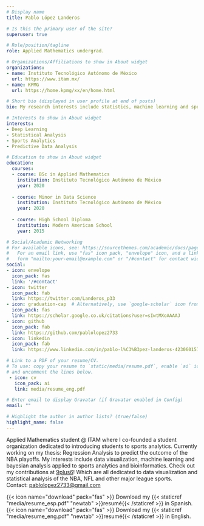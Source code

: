 ```yaml
---
# Display name
title: Pablo López Landeros

# Is this the primary user of the site?
superuser: true

# Role/position/tagline
role: Applied Mathematics undergrad.

# Organizations/Affiliations to show in About widget
organizations:
- name: Instituto Tecnológico Autónomo de México
  url: https://www.itam.mx/
- name: KPMG
  url: https://home.kpmg/xx/en/home.html

# Short bio (displayed in user profile at end of posts)
bio: My research interests include statistics, machine learning and sports analytics.

# Interests to show in About widget
interests:
- Deep Learning
- Statistical Analysis
- Sports Analytics
- Predictive Data Analysis

# Education to show in About widget
education:
  courses:
  - course: BSc in Applied Mathematics
    institution: Instituto Tecnológico Autónomo de México
    year: 2020
    
  - course: Minor in Data Science
    institution: Instituto Tecnológico Autónomo de México
    year: 2020
    
  - course: High School Diploma
    institution: Modern American School
    year: 2015

# Social/Academic Networking
# For available icons, see: https://sourcethemes.com/academic/docs/page-builder/#icons
#   For an email link, use "fas" icon pack, "envelope" icon, and a link in the
#   form "mailto:your-email@example.com" or "/#contact" for contact widget.
social:
- icon: envelope
  icon_pack: fas
  link: '/#contact'
- icon: twitter
  icon_pack: fab
  link: https://twitter.com/Landeros_p33
- icon: graduation-cap  # Alternatively, use `google-scholar` icon from `ai` icon pack
  icon_pack: fas
  link: https://scholar.google.co.uk/citations?user=sIwtMXoAAAAJ
- icon: github
  icon_pack: fab
  link: https://github.com/pablolopez2733
- icon: linkedin
  icon_pack: fab
  link: https://www.linkedin.com/in/pablo-l%C3%B3pez-landeros-423060157/

# Link to a PDF of your resume/CV.
# To use: copy your resume to `static/media/resume.pdf`, enable `ai` icons in `params.toml`, 
# and uncomment the lines below.
 - icon: cv
   icon_pack: ai
   link: media/resume_eng.pdf

# Enter email to display Gravatar (if Gravatar enabled in Config)
email: ""

# Highlight the author in author lists? (true/false)
highlight_name: false
---
```


Applied Mathematics student @ ITAM where I co-founded a student organization dedicated to introducing students to sports analytics. Currently working on my thesis: Regression Analysis to predict the outcome of the NBA playoffs. My interests include data visualization, machine learning and bayesian analysis applied to sports analytics and bioinformatics. Check out my contributions at <a href="www.9plus6.com">9plus6</a>! Which are all dedicated to data visualization and statistical analysis of the NBA, NFL and other major league sports.
<br>
Contact: pablolopez2733@gmail.com


{{< icon name="download" pack="fas" >}} Download my {{< staticref "media/resume_esp.pdf" "newtab" >}}resumé{{< /staticref >}} in Spanish.
{{< icon name="download" pack="fas" >}} Download my {{< staticref "media/resume_eng.pdf" "newtab" >}}resumé{{< /staticref >}} in English.
